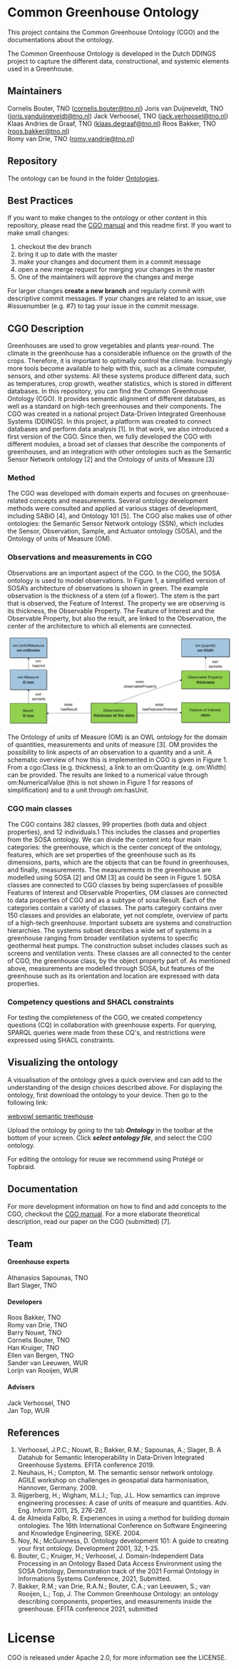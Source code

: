 # Common Greenhouse Ontology


This project contains the Common Greenhouse Ontology (CGO) and the documentations about the ontology.

The Common Greenhouse Ontology is developed in the Dutch DDINGS project 
to capture the different data, constructional, and systemic elements used in a Greenhouse.
   
## Maintainers

Cornelis Bouter, TNO (cornelis.bouter@tno.nl)
Joris van Duijneveldt, TNO (joris.vanduijneveldt@tno.nl)
Jack Verhoosel, TNO (jack.verhoosel@tno.nl)
Klaas Andries de Graaf, TNO (klaas.degraaf@tno.nl)
Roos Bakker, TNO (roos.bakker@tno.nl)  
Romy van Drie, TNO (romy.vandrie@tno.nl)

## Repository

The ontology can be found in the folder [Ontologies](./Ontologies).

## Best Practices

If you want to make changes to the ontology or other content in this repository, please read the [CGO manual](DDINGS%20Manual%20CGO.pdf)
and this readme first. If you want to make small changes:
1. checkout the dev branch 
2. bring it up to date with the master 
3. make your changes and document them in a commit message 
4. open a new merge request for merging your changes in the master 
5. One of the maintainers will approve the changes and merge 

For larger changes **create a new branch** and regularly commit with descriptive commit messages. If your changes are 
related to an issue, use #issuenumber (e.g. #7) to tag your issue in the commit message.

## CGO Description

Greenhouses are used to grow vegetables and plants year-round. The climate in the greenhouse
has a considerable influence on the growth of the crops. Therefore, it is important to optimally control
the climate. Increasingly more tools become available to help with this, such as a climate computer,
sensors, and other systems. All these systems produce different data, such as temperatures, crop
growth, weather statistics, which is stored in different databases. In this repository, you can find the
Common Greenhouse Ontology (CGO). It provides semantic alignment of different databases, as well
as a standard on high-tech greenhouses and their components.
The CGO was created in a national project Data-Driven Integrated Greenhouse Systems
(DDINGS). In this project, a platform was created to connect databases and perform data analysis [1].
In that work, we also introduced a first version of the CGO. Since then, we fully developed the CGO
with different modules, a broad set of classes that describe the components of greenhouses, and an
integration with other ontologies such as the Semantic Sensor Network ontology [2] and the Ontology
of units of Measure [3]


### Method

The CGO was developed with domain experts and focuses on greenhouse-related concepts and measurements. 
Several ontology development methods were consulted and applied at various stages of development, 
including SABiO [4], and Ontology 101 [5]. The CGO also makes use of other ontologies: 
the Semantic Sensor Network ontology (SSN), which includes the Sensor, Observation, Sample, 
and Actuator ontology (SOSA), and the Ontology of units of Measure (OM).


### Observations and measurements in CGO

Observations are an important aspect of the CGO. In the CGO, the SOSA ontology is used to
model observations. In Figure 1, a simplified version of SOSA’s architecture of observations is shown
in green. The example observation is the thickness of a stem (of a flower). The stem is the part that is
observed, the Feature of Interest. The property we are observing is its thickness, the Observable
Property. The Feature of Interest and the Observable Property, but also the result, are linked to the
Observation, the center of the architecture to which all elements are connected.

![img.png](img.png)

The Ontology of units of Measure (OM) is an OWL ontology for the domain of quantities,
measurements and units of measure [3]. OM provides the possibility to link aspects of an
observation to a quantity and a unit. A schematic overview of how this is implemented in CGO is
given in Figure 1. From a cgo:Class (e.g. thickness), a link to an om:Quantity (e.g. om:Width) can be
provided. The results are linked to a numerical value through om:NumericalValue (this is not shown
in Figure 1 for reasons of simplification) and to a unit through om:hasUnit.

### CGO main classes

The CGO contains 382 classes, 99 properties (both data and object properties), and 12
individuals.1 This includes the classes and properties from the SOSA ontology. We can divide the
content into four main categories: the greenhouse, which is the center concept of the ontology,
features, which are set properties of the greenhouse such as its dimensions, parts, which are the
objects that can be found in greenhouses, and finally, measurements. The measurements in the greenhouse are modelled 
using SOSA [2] and OM [3] as could be seen in Figure 1. SOSA classes are
connected to CGO classes by being superclasses of possible Features of Interest and Observable
Properties, OM classes are connected to data properties of CGO and as a subtype of sosa:Result.
Each of the categories contain a variety of classes. The parts category contains over 150 classes
and provides an elaborate, yet not complete, overview of parts of a high-tech greenhouse. Important
subsets are systems and construction hierarchies. The systems subset describes a wide set of systems
in a greenhouse ranging from broader ventilation systems to specific geothermal heat pumps. The
construction subset includes classes such as screens and ventilation vents. These classes are all
connected to the center of CGO, the greenhouse class, by the object property part of. As mentioned
above, measurements are modelled through SOSA, but features of the greenhouse such as its
orientation and location are expressed with data properties.

### Competency questions and SHACL constraints

For testing the completeness of the CGO, we created competency questions (CQ) in collaboration
with greenhouse experts. For querying, SPARQL queries were made from these CQ's, and restrictions were expressed using SHACL
constraints.

## Visualizing the ontology

A visualisation of the ontology gives a quick overview and can add to the understanding of the design choices 
described above. For displaying the ontology, first download the ontology to your device. Then go to the following link:

[webvowl semantic treehouse](https://webvowl.semantic-treehouse.nl/)

Upload the ontology by going to the tab ***Ontology*** in the toolbar at the bottom of your screen. 
 Click ***select ontology file***, and select the CGO ontology.  

For editing the ontology for reuse we recommend using Protégé or Topbraid.

## Documentation

For more development information on how to find and add concepts to the CGO, checkout the [CGO manual](DDINGS%20Manual%20CGO.pdf). 
For a more elaborate theoretical description, read our paper on the CGO (submitted) [7].

## Team

#### Greenhouse experts
Athanasios Sapounas, TNO  
Bart Slager, TNO

#### Developers
Roos Bakker, TNO  
Romy van Drie, TNO  
Barry Nouwt, TNO  
Cornelis Bouter, TNO  
Han Kruiger, TNO  
Ellen van Bergen, TNO  
Sander van Leeuwen, WUR  
Lorijn van Rooijen, WUR  


#### Advisers
Jack Verhoosel, TNO  
Jan Top, WUR




## References

1. Verhoosel, J.P.C.; Nouwt, B.; Bakker, R.M.; Sapounas, A.; Slager, B. A Datahub for Semantic Interoperability
in Data-Driven Integrated Greenhouse Systems. EFITA conference 2019.
2. Neuhaus, H.; Compton, M. The semantic sensor network ontology. AGILE workshop on challenges in geospatial
data harmonisation, Hannover, Germany. 2009.
3. Rijgerberg, H.; Wigham, M.L.I.; Top, J.L. How semantics can improve engineering processes: A case of units
of measure and quantities. Adv. Eng. Inform 2011, 25, 276-287.
4. de Almeida Falbo, R. Experiences in using a method for building domain ontologies. The 16th International
Conference on Software Engineering and Knowledge Engineering, SEKE. 2004.
5. Noy, N.; McGuinness, D. Ontology development 101: A guide to creating your first ontology. Development
2001, 32, 1-25.
6. Bouter, C.; Kruiger, H.; Verhoosel, J. Domain-Independent Data Processing in an Ontology Based Data
Access Environment using the SOSA Ontology, Demonstration track of the 2021 Formal Ontology in
Informations Systems Conference, 2021, Submitted.
7. Bakker, R.M.; van Drie, R.A.N.; Bouter, C.A.; van Leeuwen, S.; van Rooijen, L.; Top, J. The Common Greenhouse Ontology: an ontology
describing components, properties, and measurements inside the greenhouse. EFITA conference 2021, submitted


# License 

CGO is released under Apache 2.0, for more information see the LICENSE.

